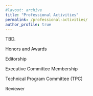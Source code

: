 ```yaml
---
#layout: archive
title: "Professional Activities"
permalink: /professional-activities/
author_profile: true
---
```



TBD.

Honors and Awards

Editorship


Executive Committee Membership


Technical Program Committee (TPC)

Reviewer



